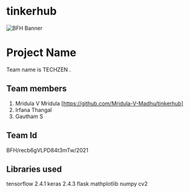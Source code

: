# tinkerhub
![BFH Banner](https://trello-attachments.s3.amazonaws.com/542e9c6316504d5797afbfb9/542e9c6316504d5797afbfc1/39dee8d993841943b5723510ce663233/Frame_19.png)
# Project Name
Team name is TECHZEN .
 
## Team members
1. Mridula V Mridula [https://github.com/Mridula-V-Madhu/tinkerhub]
2. Irfana Thangal 
3. Gautham S
## Team Id
BFH/recb6gVLPD84t3mTw/2021
## Libraries used
tensorflow 2.4.1
keras 2.4.3
flask
mathplotlib
numpy
cv2
